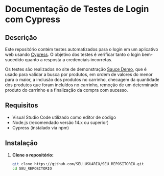 # Documentação de Testes de Login com Cypress

## Descrição

Este repositório contém testes automatizados para o login em um aplicativo web usando [Cypress](https://www.cypress.io/). O objetivo dos testes é verificar tanto o login bem-sucedido quanto a resposta a credenciais incorretas.

Os testes são realizados no site de demonstração [Sauce Demo](https://www.saucedemo.com/), que é usado para validar a busca por produtos, em ordem de valores do menor para o maior, a inclusão dos produtos no carrinho, checagem da quantidade dos produtos que foram incluídos no carrinho, remoção de um determinado produto do carrinho e a finalização da compra com sucesso.

## Requisitos

- Visual Studio Code utilizado como editor de código
- Node.js (recomendado versão 14.x ou superior)
- Cypress (instalado via npm)

## Instalação

1. **Clone o repositório:**

   ```bash
   git clone https://github.com/SEU_USUARIO/SEU_REPOSITORIO.git
   cd SEU_REPOSITORIO
